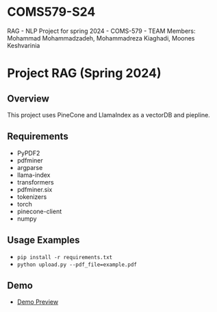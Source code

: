 # COMS579-S24
RAG - NLP Project for spring 2024 - COMS-579 - TEAM Members: Mohammad Mohammadzadeh, Mohammadreza Kiaghadi, Moones Keshvarinia

# Project RAG (Spring 2024)


## Overview

This project uses PineCone and  LlamaIndex as a  vectorDB and piepline.

## Requirements 
- PyPDF2
- pdfminer
- argparse
- llama-index
- transformers
- pdfminer.six
- tokenizers
- torch
- pinecone-client
- numpy



## Usage Examples
- `pip install -r requirements.txt` 
- `python upload.py --pdf_file=example.pdf`


## Demo
- [Demo Preview ](https://github.com/mohammadzadeh74/NLP-project/blob/main/Demo.mp4/)

